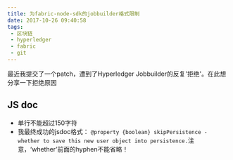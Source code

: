 ```yaml
---
title: 为fabric-node-sdk的jobbuilder格式限制
date: 2017-10-26 09:40:58
tags:
 - 区块链
 - hyperledger
 - fabric
 - git
---
```


最近我提交了一个patch，遭到了Hyperledger Jobbuilder的反复'拒绝'。在此想分享一下拒绝原因

JS doc
-------------------
 * 单行不能超过150字符
 * 我最终成功的jsdoc格式： `@property {boolean} skipPersistence - whether to save this new user object into persistence.`注意，‘whether’前面的hyphen不能省略！